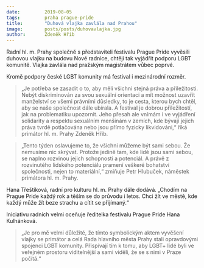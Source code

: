 ```yaml
---
date:         2019-08-05
tags:         praha prague-pride
title:        "Duhová vlajka zavlála nad Prahou"
image: 	      posts/posts/duhovavlajka.jpg
author:       Zdeněk Hřib
---
```


Radní hl. m. Prahy společně s představiteli festivalu Prague Pride vyvěsili duhovou vlajku na budovu Nové radnice, chtějí tak vyjádřit podporu LGBT komunitě. Vlajka zavlála nad pražským magistrátem vůbec poprvé. 

Kromě podpory české LGBT komunity má festival i mezinárodní rozměr. 

> „Je potřeba se zasadit o to, aby měli všichni stejná práva a příležitosti. Nebýt diskriminován za svou sexuální orientaci a mít možnost uzavřít manželství se všemi právními důsledky, to je cesta, kterou bych chtěl, aby se naše společnost dále ubírala. A festival je dobrou příležitostí, jak na problematiku upozornit. Jeho přesah ale vnímám i ve vyjádření solidarity a respektu sexuálním menšinám v zemích, kde bývají jejich práva tvrdě potlačována nebo jsou přímo fyzicky likvidováni,“ říká primátor hl. m. Prahy Zdeněk Hřib.

> „Tento týden oslavujeme to, že všichni můžeme být sami sebou. Že nemusíme nic skrývat. Protože jedině tam, kde lidé jsou sami sebou, se naplno rozvinou jejich schopnosti a potenciál. A právě z rozvinutého lidského potenciálu pramení veškeré bohatství společnosti, nejen to materiální,“ zmiňuje Petr Hlubuček, náměstek primátora hl. m. Prahy.

Hana Třeštíková, radní pro kulturu hl. m. Prahy dále dodává. „Chodím na Prague Pride každý rok a těším se do průvodu i letos. Chci žít ve městě, kde každý může žít beze strachu a cítit se přijímaný.“

Iniciativu radních velmi oceňuje ředitelka festivalu Prague Pride Hana Kulhánková. 

> „Je pro mě velmi důležité, že tímto symbolickým aktem vyvěšení vlajky se primátor a celá Rada hlavního města Prahy stali opravdovými spojenci LGBT komunity. Přispívají tím k tomu, aby LGBT+ lidé byli ve veřejném prostoru viditelnější a sami viděli, že se s nimi v Praze počítá.“
